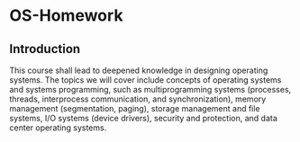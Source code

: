 # OS-Homework
## Introduction
This course shall lead to deepened knowledge in designing operating systems.
The topics we will cover include concepts of operating systems and systems programming,
such as multiprogramming systems (processes, threads, interprocess communication, and synchronization),
memory management (segmentation, paging), storage management and file systems, I/O systems (device drivers),
security and protection, and data center operating systems.
